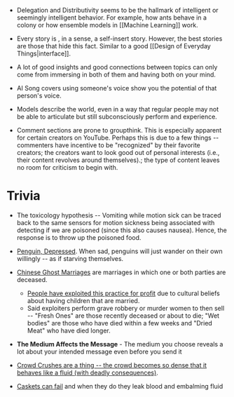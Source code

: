 * Delegation and Distributivity seems to be the hallmark of intelligent or seemingly intelligent behavior. For example, how ants behave in a colony or how ensemble models in [[Machine Learning]] work.

* Every story is , in a sense, a self-insert story. However, the best stories are those that hide this fact. Similar to a good [[Design of Everyday Things|interface]].

* A lot of good insights  and good connections between topics can only come from immersing in both of them and having both on your mind. 

* AI Song covers using someone's voice show you the potential of that person's voice. 

* Models describe the world, even in a way that regular people may not be able to articulate but still subconsciously perform and experience. 

* Comment sections are prone to groupthink. This is especially apparent for certain creators on YouTube. Perhaps this is due to a few things -- commenters have incentive to be "recognized" by their favorite creators; the creators want to look good out of personal interests (i.e., their content revolves around themselves).; the type of content leaves no room for criticism to begin with. 
# Trivia
* The toxicology hypothesis -- Vomiting while motion sick can be traced back to the same sensors for motion sickness being associated with detecting if we are poisoned (since this also causes nausea). Hence, the response is to throw up the poisoned food.

* [Penguin, Depressed](https://www.reddit.com/r/todayilearned/comments/1tjusn/til_that_penguins_when_depressed_or_had_enough/?rdt=38134). When sad, penguins will just wander on their own willingly -- as if starving themselves.

* [Chinese Ghost Marriages](https://en.wikipedia.org/wiki/Chinese_ghost_marriage) are marriages in which one or both parties are deceased. 
	* [People have exploited this practice for profit](https://www.youtube.com/watch?v=E_xzRvYslHE) due to cultural beliefs about having children that are married. 
	* Said exploiters perform grave robbery or murder women to then sell -- "Fresh Ones" are those recently deceased or about to die; "Wet bodies" are those  who have died within a few weeks and "Dried Meat" who have died longer. 

* **The Medium Affects the Message** - The medium you choose reveals a lot about your intended message even before you send it 

* [Crowd Crushes are a thing -- the crowd becomes so dense that it behaves like a fluid (with deadly consequences)](https://en.wikipedia.org/wiki/Crowd_collapses_and_crushes). 

* [Caskets can fail](https://www.youtube.com/watch?v=JRZjvq22ZcY) and when they do they leak blood and embalming fluid